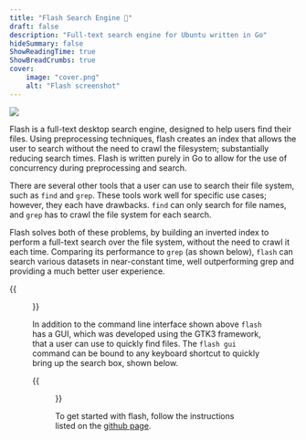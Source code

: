 ```yaml
---
title: "Flash Search Engine 🔦"
draft: false
description: "Full-text search engine for Ubuntu written in Go"
hideSummary: false
ShowReadingTime: true
ShowBreadCrumbs: true
cover:
    image: "cover.png"
    alt: "Flash screenshot"
---
```


<a href="https://github.com/Andy9oo/flash">
    <img id="github" style="margin: auto" src="https://img.shields.io/badge/GitHub-100000?style=for-the-badge&logo=github&logoColor=white" />
</a><br/>

Flash is a full-text desktop search engine, designed to help users find their files. Using preprocessing techniques, flash creates an index that allows the user to search without the need to crawl the filesystem; substantially reducing search times. Flash is written purely in Go to allow for the use of concurrency during preprocessing and search.

There are several other tools that a user can use to search their file system, such as `find` and `grep`. These tools work well for specific use cases; however, they each have drawbacks. `find` can only search for file names, and `grep` has to crawl the file system for each search.

Flash solves both of these problems, by building an inverted index to perform a full-text search over the file system, without the need to crawl it each time. Comparing its performance to `grep` (as shown below), `flash` can search various datasets in near-constant time, well outperforming grep and providing a much better user experience. 

{{<figure src="./grep.png">}}

In addition to the command line interface shown above `flash` has a GUI, which was developed using the GTK3 framework, that a user can use to quickly find files. The `flash gui` command can be bound to any keyboard shortcut to quickly bring up the search box, shown below.

{{<figure src="./results.png">}}

To get started with flash, follow the instructions listed on the [github page](https://github.com/Andy9oo/flash).